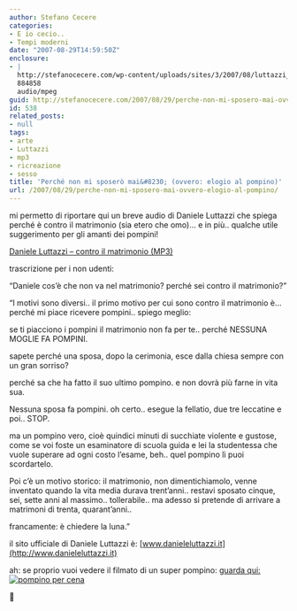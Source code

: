 ```yaml
---
author: Stefano Cecere
categories:
- E io cecio..
- Tempi moderni
date: "2007-08-29T14:59:50Z"
enclosure:
- |
  http://stefanocecere.com/wp-content/uploads/sites/3/2007/08/luttazzi_matrimonio.mp3
  884858
  audio/mpeg
guid: http://stefanocecere.com/2007/08/29/perche-non-mi-sposero-mai-ovvero-elogio-al-pompino/
id: 538
related_posts:
- null
tags:
- arte
- Luttazzi
- mp3
- ricreazione
- sesso
title: 'Perché non mi sposerò mai&#8230; (ovvero: elogio al pompino)'
url: /2007/08/29/perche-non-mi-sposero-mai-ovvero-elogio-al-pompino/
---
```


mi permetto di riportare qui un breve audio di Daniele Luttazzi che spiega perché è contro il matrimonio (sia etero che omo)&#8230; e in più.. qualche utile suggerimento per gli amanti dei pompini!

[Daniele Luttazzi &#8211; contro il matrimonio (MP3)](http://stefanocecere.com/wp-content/uploads/sites/3/2007/08/luttazzi_matrimonio.mp3 "Daniele Luttazzi - contro il matrimonio")

trascrizione per i non udenti:
  
&#8220;Daniele cos&#8217;è che non va nel matrimonio? perché sei contro il matrimonio?&#8221;
  
&#8220;I motivi sono diversi.. il primo motivo per cui sono contro il matrimonio è&#8230; perché mi piace ricevere pompini.. spiego meglio:
  
se ti piacciono i pompini il matrimonio non fa per te.. perché NESSUNA MOGLIE FA POMPINI.
  
sapete perché una sposa, dopo la cerimonia, esce dalla chiesa sempre con un gran sorriso?
  
perché sa che ha fatto il suo ultimo pompino. e non dovrà più farne in vita sua.
  
Nessuna sposa fa pompini. oh certo.. esegue la fellatio, due tre leccatine e poi.. STOP.
  
ma un pompino vero, cioè quindici minuti di succhiate violente e gustose, come se voi foste un esaminatore di scuola guida e lei la studentessa che vuole superare ad ogni costo l&#8217;esame, beh.. quel pompino lì puoi scordartelo.
  
Poi c&#8217;è un motivo storico: il matrimonio, non dimentichiamolo, venne inventato quando la vita media durava trent&#8217;anni.. restavi sposato cinque, sei, sette anni al massimo.. tollerabile.. ma adesso si pretende di arrivare a matrimoni di trenta, quarant&#8217;anni..
  
francamente: è chiedere la luna.&#8221;

il sito ufficiale di Daniele Luttazzi è: [www.danieleluttazzi.it](http://www.danieleluttazzi.it)

ah: se proprio vuoi vedere il filmato di un super pompino: <a href="http://it.youtube.com/watch?v=1hEBBwz584M" target="_blank">guarda qui: <img src='http://stefanocecere.com/wp-content/uploads/sites/3/2007/08/pompino_per_cena.jpg' alt='pompino per cena' /></a>
  
🙂